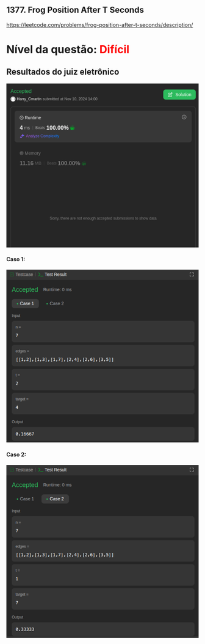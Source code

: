 ## 1377. Frog Position After T Seconds

https://leetcode.com/problems/frog-position-after-t-seconds/description/

# Nível da questão:  <span style="color: red;">Difícil</span>

## Resultados do juiz eletrônico
![](/Assets/Question2_dificl_juiz.png)


#### Caso 1:
![](/Assets/Question2_dificil_case1.png)

#### Caso 2:
![](/Assets/Question2dificil_Case2.png)